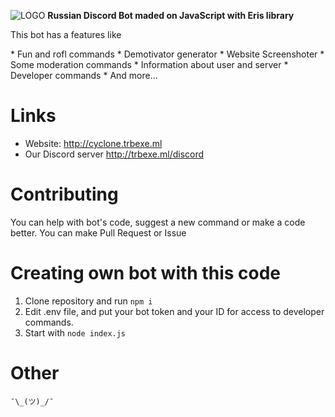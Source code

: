 ![LOGO](https://media.discordapp.net/attachments/882632227077357639/882658833095360512/20210901_191054.png)
**Russian Discord Bot maded on JavaScript with Eris library**
<p>This bot has a features like</p>
* Fun and rofl commands
* Demotivator generator
* Website Screenshoter
* Some moderation commands
* Information about user and server
* Developer commands
* And more...

# Links
* Website: http://cyclone.trbexe.ml
* Our Discord server http://trbexe.ml/discord

# Contributing
You can help with bot's code, suggest a new command or make a code better. You can make Pull Request or Issue

# Creating own bot with this code
1. Clone repository and run `npm i`
2. Edit .env file, and put your bot token and your ID for access to developer commands.
3. Start with `node index.js`
# Other
`¯\_(ツ)_/¯`
<!-- Планируется сделать
- ~~Сайт бота~~ ✅
- ~~Сделать команды модерации~~ (делается)
- ~~Больше интересных фич в боте~~ (тоже делается)
- ~~переписать бота~~ (Сейчас происходит)
--!>
